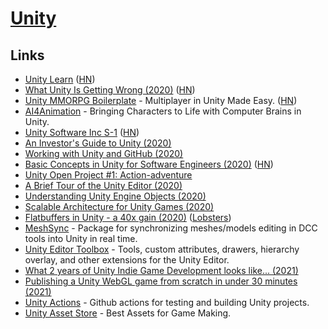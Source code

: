 # [Unity](https://unity.com/)

## Links

- [Unity Learn](https://learn.unity.com/) ([HN](https://news.ycombinator.com/item?id=22687062))
- [What Unity Is Getting Wrong (2020)](https://garry.tv/unity-2020) ([HN](https://news.ycombinator.com/item?id=23271973))
- [Unity MMORPG Boilerplate](https://github.com/valkyrienyanko/Unity-MMORPG-Boilerplate) - Multiplayer in Unity Made Easy. ([HN](https://news.ycombinator.com/item?id=23367144))
- [AI4Animation](https://github.com/sebastianstarke/AI4Animation) - Bringing Characters to Life with Computer Brains in Unity.
- [Unity Software Inc S-1](https://www.sec.gov/Archives/edgar/data/1810806/000119312520227862/d908875ds1.htm) ([HN](https://news.ycombinator.com/item?id=24261559))
- [An Investor's Guide to Unity (2020)](https://www.stooge.io/an-investors-guide-to-unity/)
- [Working with Unity and GitHub (2020)](https://jeffrafter.com/unity-and-github/)
- [Basic Concepts in Unity for Software Engineers (2020)](https://blog.eyas.sh/2020/10/unity-for-engineers-pt1-basic-concepts/) ([HN](https://news.ycombinator.com/item?id=24750263))
- [Unity Open Project #1: Action-adventure](https://github.com/UnityTechnologies/open-project-1)
- [A Brief Tour of the Unity Editor (2020)](https://blog.eyas.sh/2020/10/unity-for-engineers-pt4-editor-tour/)
- [Understanding Unity Engine Objects (2020)](https://blog.eyas.sh/2020/10/unity-for-engineers-pt5-object-component/)
- [Scalable Architecture for Unity Games (2020)](https://blog.extrawurst.org/gamedev/unity/programming/2020/11/11/scalable-unity-architecture.html)
- [Flatbuffers in Unity - a 40x gain (2020)](https://blog.extrawurst.org/gamedev/unity/programming/rust/2020/12/26/unity-flatbuffers.html) ([Lobsters](https://lobste.rs/s/vvu3kl/flatbuffers_unity_40x_gain))
- [MeshSync](https://github.com/unity3d-jp/MeshSync) - Package for synchronizing meshes/models editing in DCC tools into Unity in real time.
- [Unity Editor Toolbox](https://github.com/arimger/Unity-Editor-Toolbox) - Tools, custom attributes, drawers, hierarchy overlay, and other extensions for the Unity Editor.
- [What 2 years of Unity Indie Game Development looks like... (2021)](https://www.youtube.com/watch?v=zW8uvrxfw_A)
- [Publishing a Unity WebGL game from scratch in under 30 minutes (2021)](https://refactoring.ninja/posts/2021-07-15-publishing-a-unity-webgl-game-from-scratch-in-under-30-minutes/#premise)
- [Unity Actions](https://github.com/game-ci/unity-actions) - Github actions for testing and building Unity projects.
- [Unity Asset Store](https://assetstore.unity.com/) - Best Assets for Game Making.
